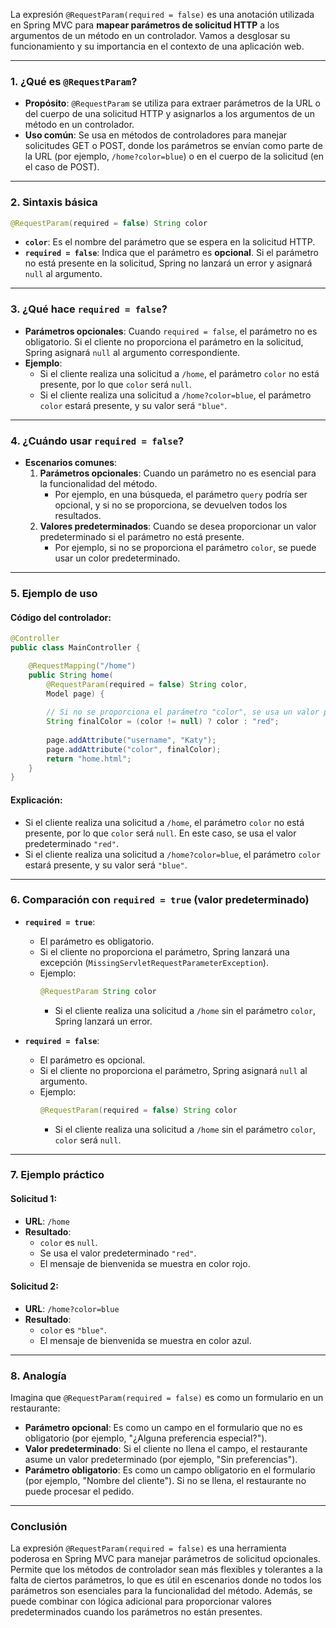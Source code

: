 La expresión `@RequestParam(required = false)` es una anotación utilizada en Spring MVC para **mapear parámetros de solicitud HTTP** a los argumentos de un método en un controlador. Vamos a desglosar su funcionamiento y su importancia en el contexto de una aplicación web.

---

### **1. ¿Qué es `@RequestParam`?**

- **Propósito**: `@RequestParam` se utiliza para extraer parámetros de la URL o del cuerpo de una solicitud HTTP y asignarlos a los argumentos de un método en un controlador.
- **Uso común**: Se usa en métodos de controladores para manejar solicitudes GET o POST, donde los parámetros se envían como parte de la URL (por ejemplo, `/home?color=blue`) o en el cuerpo de la solicitud (en el caso de POST).

---

### **2. Sintaxis básica**

```java
@RequestParam(required = false) String color
```

- **`color`**: Es el nombre del parámetro que se espera en la solicitud HTTP.
- **`required = false`**: Indica que el parámetro es **opcional**. Si el parámetro no está presente en la solicitud, Spring no lanzará un error y asignará `null` al argumento.

---

### **3. ¿Qué hace `required = false`?**

- **Parámetros opcionales**: Cuando `required = false`, el parámetro no es obligatorio. Si el cliente no proporciona el parámetro en la solicitud, Spring asignará `null` al argumento correspondiente.
- **Ejemplo**:
    - Si el cliente realiza una solicitud a `/home`, el parámetro `color` no está presente, por lo que `color` será `null`.
    - Si el cliente realiza una solicitud a `/home?color=blue`, el parámetro `color` estará presente, y su valor será `"blue"`.

---

### **4. ¿Cuándo usar `required = false`?**

- **Escenarios comunes**:
    1. **Parámetros opcionales**: Cuando un parámetro no es esencial para la funcionalidad del método.
        - Por ejemplo, en una búsqueda, el parámetro `query` podría ser opcional, y si no se proporciona, se devuelven todos los resultados.
    2. **Valores predeterminados**: Cuando se desea proporcionar un valor predeterminado si el parámetro no está presente.
        - Por ejemplo, si no se proporciona el parámetro `color`, se puede usar un color predeterminado.

---

### **5. Ejemplo de uso**

#### **Código del controlador**:
```java
@Controller
public class MainController {

    @RequestMapping("/home")
    public String home(
        @RequestParam(required = false) String color,
        Model page) {
        
        // Si no se proporciona el parámetro "color", se usa un valor predeterminado
        String finalColor = (color != null) ? color : "red";
        
        page.addAttribute("username", "Katy");
        page.addAttribute("color", finalColor);
        return "home.html";
    }
}
```

#### **Explicación**:
- Si el cliente realiza una solicitud a `/home`, el parámetro `color` no está presente, por lo que `color` será `null`. En este caso, se usa el valor predeterminado `"red"`.
- Si el cliente realiza una solicitud a `/home?color=blue`, el parámetro `color` estará presente, y su valor será `"blue"`.

---

### **6. Comparación con `required = true` (valor predeterminado)**

- **`required = true`**:
    - El parámetro es obligatorio.
    - Si el cliente no proporciona el parámetro, Spring lanzará una excepción (`MissingServletRequestParameterException`).
    - Ejemplo:
      ```java
      @RequestParam String color
      ```
        - Si el cliente realiza una solicitud a `/home` sin el parámetro `color`, Spring lanzará un error.

- **`required = false`**:
    - El parámetro es opcional.
    - Si el cliente no proporciona el parámetro, Spring asignará `null` al argumento.
    - Ejemplo:
      ```java
      @RequestParam(required = false) String color
      ```
        - Si el cliente realiza una solicitud a `/home` sin el parámetro `color`, `color` será `null`.

---

### **7. Ejemplo práctico**

#### **Solicitud 1**:
- **URL**: `/home`
- **Resultado**:
    - `color` es `null`.
    - Se usa el valor predeterminado `"red"`.
    - El mensaje de bienvenida se muestra en color rojo.

#### **Solicitud 2**:
- **URL**: `/home?color=blue`
- **Resultado**:
    - `color` es `"blue"`.
    - El mensaje de bienvenida se muestra en color azul.

---

### **8. Analogía**

Imagina que `@RequestParam(required = false)` es como un formulario en un restaurante:
- **Parámetro opcional**: Es como un campo en el formulario que no es obligatorio (por ejemplo, "¿Alguna preferencia especial?").
- **Valor predeterminado**: Si el cliente no llena el campo, el restaurante asume un valor predeterminado (por ejemplo, "Sin preferencias").
- **Parámetro obligatorio**: Es como un campo obligatorio en el formulario (por ejemplo, "Nombre del cliente"). Si no se llena, el restaurante no puede procesar el pedido.

---

### **Conclusión**

La expresión `@RequestParam(required = false)` es una herramienta poderosa en Spring MVC para manejar parámetros de solicitud opcionales. Permite que los métodos de controlador sean más flexibles y tolerantes a la falta de ciertos parámetros, lo que es útil en escenarios donde no todos los parámetros son esenciales para la funcionalidad del método. Además, se puede combinar con lógica adicional para proporcionar valores predeterminados cuando los parámetros no están presentes.